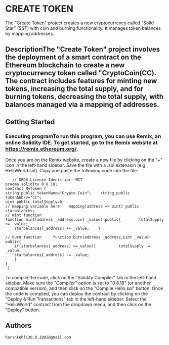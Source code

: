 # CREATE TOKEN
The "Create Token" project creates a new cryptocurrency called "Solid Star" (SST) with coin and burning functionality. It manages token balances by mapping addresses.
## DescriptionThe "Create Token" project involves the deployment of a smart contract on the Ethereum blockchain to create a new cryptocurrency token called "CryptoCoin(CC). The contract includes features for minting new tokens, increasing the total supply, and for burning tokens, decreasing the total supply, with balances managed via a mapping of addresses.

## Getting Started
### Executing programTo run this program, you can use Remix, an online Solidity IDE. To get started, go to the Remix website at https://remix.ethereum.org/.
Once you are on the Remix website, create a new file by clicking on the "+" icon in the left-hand sidebar. Save the file with a .sol extension (e.g., HelloWorld.sol). Copy and paste the following code into the file:

      
       // SPDX-License-Identifier: MIT
    pragma solidity 0.8.18;
    contract MyToken {
    string public tokenName="Crypto Coin";    string public tokenAbbrv="CC";
    uint public totalSupply=0;
    // mapping variable here    mapping(address => uint) public starbalances;
    // mint function
    function mint(address _address,uint _value) public{        totalSupply += _value;
        starbalances[_address] += _value;    }

    // burn function     function burn(address _address,uint _value) public{
        if(starbalances[_address] >=_value){          totalSupply -= _value;
        starbalances[_address] -= _value;
        }
    }
     }
    
 To compile the code, click on the "Solidity Compiler" tab in the left-hand sidebar. Make sure the "Compiler" option is set to "0.8.18" (or another compatible version), and then click on the "Compile Hello.sol" button.
Once the code is compiled, you can deploy the contract by clicking on the "Deploy & Run Transactions" tab in the left-hand sidebar. Select the "HelloWorld" contract from the dropdown menu, and then click on the "Deploy" button.
## Authors
```Harsh Kohli
harshkohli30.9.2002@gmail.com
